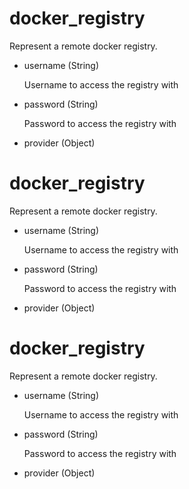 # docker_registry
 Represent a remote docker registry.
 
- username (String)

   Username to access the registry with
     

- password (String)

   Password to access the registry with
     

- provider (Object)

  

# docker_registry
 Represent a remote docker registry.
 
- username (String)

   Username to access the registry with
     

- password (String)

   Password to access the registry with
     

- provider (Object)

  

# docker_registry
 Represent a remote docker registry.
 
- username (String)

   Username to access the registry with
     

- password (String)

   Password to access the registry with
     

- provider (Object)

  


